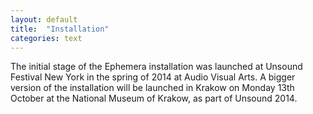 ```yaml
---
layout: default
title:  "Installation"
categories: text
---
```


The initial stage of the Ephemera installation was launched at Unsound Festival New York in the spring of 2014 at Audio Visual Arts.
A bigger version of the installation will be launched in Krakow on Monday 13th October at the National Museum of Krakow, as part of Unsound 2014. 